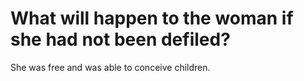 # What will happen to the woman if she had not been defiled?

She was free and was able to conceive children.
